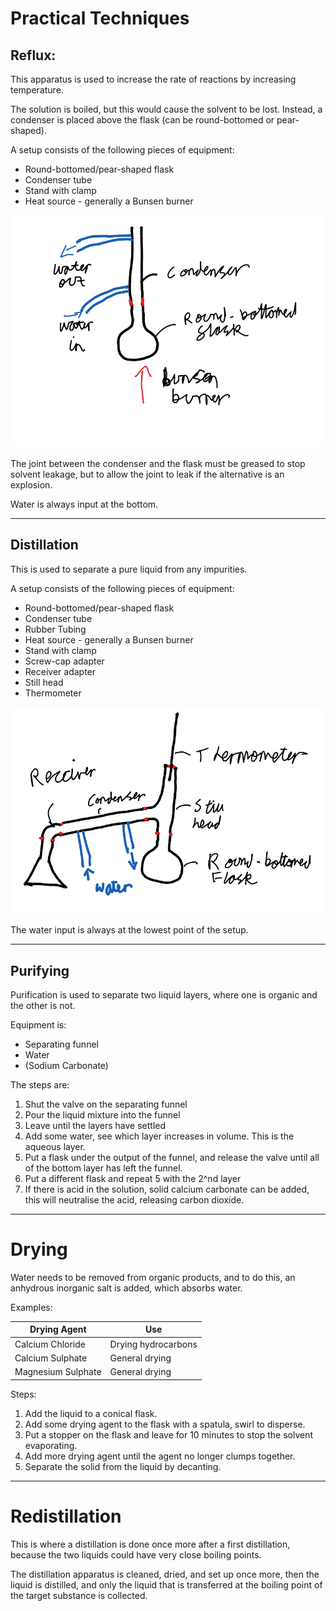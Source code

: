 # Practical Techniques

## Reflux:

This apparatus is used to increase the rate of reactions
by increasing temperature.

The solution is boiled, but this would cause the solvent to be
lost. Instead, a condenser is placed above the flask (can be round-bottomed
or pear-shaped).

A setup consists of the following pieces of equipment:

 - Round-bottomed/pear-shaped flask
 - Condenser tube
 - Stand with clamp
 - Heat source - generally a Bunsen burner

![Reflux Diagram](practial_techniques.md.5798.png)

The joint between the condenser and the flask must be greased to stop solvent leakage,
but to allow the joint to leak if the alternative is an explosion.

Water is always input at the bottom.

---

## Distillation

This is used to separate a pure liquid from any impurities.

A setup consists of the following pieces of equipment:

 - Round-bottomed/pear-shaped flask
 - Condenser tube
 - Rubber Tubing
 - Heat source - generally a Bunsen burner
 - Stand with clamp
 - Screw-cap adapter
 - Receiver adapter
 - Still head
 - Thermometer

![Distillation Diagram](practial_techniques.md.6869.png)

The water input is always at the lowest point of the setup.

---

## Purifying

Purification is used to separate two liquid layers, where one is organic and the other is not.

Equipment is:

 - Separating funnel
 - Water
 - (Sodium Carbonate)

The steps are:

1. Shut the valve on the separating funnel
2. Pour the liquid mixture into the funnel
3. Leave until the layers have settled
3. Add some water, see which layer increases in volume. This is the aqueous layer.
5. Put a flask under the output of the funnel, and release the valve until all of the bottom layer has 
left the funnel.
6. Put a different flask and repeat 5 with the 2^nd layer
7. If there is acid in the solution, solid calcium carbonate can be added, 
this will neutralise the acid, releasing carbon dioxide.



---

# Drying


Water needs to be removed from organic products, and to do this,
 an anhydrous inorganic salt is added, which absorbs water.

Examples:

| Drying Agent       | Use                 |
|--------------------|---------------------|
| Calcium Chloride   | Drying hydrocarbons |
| Calcium Sulphate   | General drying      |
| Magnesium Sulphate | General drying      |


Steps:

1. Add the liquid to a conical flask.
2. Add some drying agent to the flask with a spatula, swirl to disperse.
3. Put a stopper on the flask and leave for 10 minutes to stop the solvent evaporating.
4. Add more drying agent until the agent no longer clumps together.
5. Separate the solid from the liquid by decanting.

---

# Redistillation

This is where a distillation is done once more after a first distillation, 
because the two liquids could have very close boiling points.

The distillation apparatus is cleaned, dried, and set up once more, 
then the liquid is distilled, and only the liquid that is transferred at the boiling point of
the target substance is collected.
